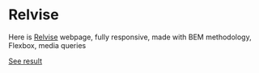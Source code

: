 # Relvise

Here is [Relvise](https://www.figma.com/file/N97L3A5cMqNUAMATmDB7HQ/Relvise---Figma-Consulting-Web-Page-Template-(Community)?node-id=964%3A5456) webpage, fully responsive, made with BEM methodology, Flexbox, media queries

[See result](https://ksalpern.github.io/Relvise/index.html)
